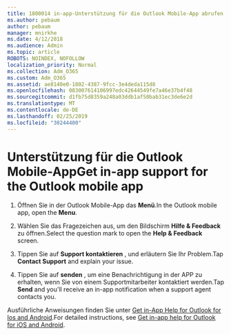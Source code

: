 ```yaml
---
title: 1800014 in-app-Unterstützung für die Outlook Mobile-App abrufen
ms.author: pebaum
author: pebaum
manager: mnirkhe
ms.date: 4/12/2018
ms.audience: Admin
ms.topic: article
ROBOTS: NOINDEX, NOFOLLOW
localization_priority: Normal
ms.collection: Adm_O365
ms.custom: Adm_O365
ms.assetid: ae8140e0-1802-4387-9fcc-3e4deda115d8
ms.openlocfilehash: 083007614106997edc42644549fe7a46e37b4f48
ms.sourcegitcommit: d1fb75d8359a248a03ddb1af50bab31ec3de6e2d
ms.translationtype: MT
ms.contentlocale: de-DE
ms.lasthandoff: 02/25/2019
ms.locfileid: "30244400"
---
```

# <a name="get-in-app-support-for-the-outlook-mobile-app"></a><span data-ttu-id="61e87-102">Unterstützung für die Outlook Mobile-App</span><span class="sxs-lookup"><span data-stu-id="61e87-102">Get in-app support for the Outlook mobile app</span></span>

1. <span data-ttu-id="61e87-103">Öffnen Sie in der Outlook Mobile-App das **Menü**.</span><span class="sxs-lookup"><span data-stu-id="61e87-103">In the Outlook mobile app, open the **Menu**.</span></span>
    
2. <span data-ttu-id="61e87-104">Wählen Sie das Fragezeichen aus, um den Bildschirm **Hilfe &amp; Feedback** zu öffnen.</span><span class="sxs-lookup"><span data-stu-id="61e87-104">Select the question mark to open the **Help &amp; Feedback** screen.</span></span> 
    
3. <span data-ttu-id="61e87-105">Tippen Sie auf **Support kontaktieren** , und erläutern Sie Ihr Problem.</span><span class="sxs-lookup"><span data-stu-id="61e87-105">Tap **Contact Support** and explain your issue.</span></span> 
    
4. <span data-ttu-id="61e87-106">Tippen Sie auf **senden** , um eine Benachrichtigung in der APP zu erhalten, wenn Sie von einem Supportmitarbeiter kontaktiert werden.</span><span class="sxs-lookup"><span data-stu-id="61e87-106">Tap **Send** and you'll receive an in-app notification when a support agent contacts you.</span></span> 
    
<span data-ttu-id="61e87-107">Ausführliche Anweisungen finden Sie unter [Get in-App Help for Outlook for Ios and Android](https://support.office.com/article/218a22d1-9fa5-4889-b689-de1c63493243.aspx#ID0EAABAAA=Contact_Support).</span><span class="sxs-lookup"><span data-stu-id="61e87-107">For detailed instructions, see [Get in-app help for Outlook for iOS and Android](https://support.office.com/article/218a22d1-9fa5-4889-b689-de1c63493243.aspx#ID0EAABAAA=Contact_Support).</span></span>
